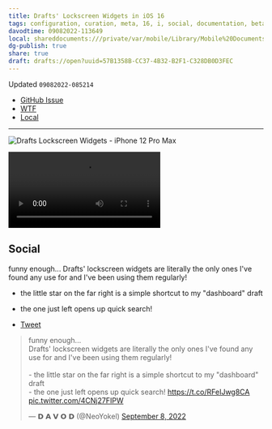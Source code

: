 ```yaml
---
title: Drafts' Lockscreen Widgets in iOS 16
tags: configuration, curation, meta, 16, i, social, documentation, beta, drafts
davodtime: 09082022-113649
local: shareddocuments:///private/var/mobile/Library/Mobile%20Documents/iCloud~md~obsidian/Documents/OBSHIDDIAN/drafts/57B1358B-CC37-4B32-B2F1-C328DB0D3FEC.md
dg-publish: true
share: true
draft: drafts://open?uuid=57B1358B-CC37-4B32-B2F1-C328DB0D3FEC
---
```

Updated `09082022-085214`

- [GitHub Issue](https://github.com/extratone/drafts/issues/89)
- [WTF](https://davidblue.wtf/drafts/57B1358B-CC37-4B32-B2F1-C328DB0D3FEC.html)
- [Local](shareddocuments:///private/var/mobile/Library/Mobile%20Documents/com~apple~CloudDocs/Written/57B1358B-CC37-4B32-B2F1-C328DB0D3FEC.md)

---

![Drafts Lockscreen Widgets - iPhone 12 Pro Max](https://user-images.githubusercontent.com/43663476/189139756-2b6e0585-a0f5-4d8f-b0bd-d42ffc5d6ac3.png)

<video controls>
  <source src="https://user-images.githubusercontent.com/43663476/189139503-cce664d2-16b6-4fcb-bd80-9de5f337e47c.MOV">
</video>

## Social

funny enough...
Drafts' lockscreen widgets are literally the only ones I've found any use for and I've been using them regularly!

- the little star on the far right is a simple shortcut to my "dashboard" draft
- the one just left opens up quick search!

- [Tweet](https://twitter.com/NeoYokel/status/1567871542503129090)

<blockquote class="twitter-tweet"><p lang="en" dir="ltr">funny enough...<br>Drafts&#39; lockscreen widgets are literally the only ones I&#39;ve found any use for and I&#39;ve been using them regularly!<br><br>- the little star on the far right is a simple shortcut to my &quot;dashboard&quot; draft<br>- the one just left opens up quick search! <a href="https://t.co/RFeIJwg8CA">https://t.co/RFeIJwg8CA</a> <a href="https://t.co/4CNj27FIPW">pic.twitter.com/4CNj27FIPW</a></p>&mdash; 𝗗 𝗔 𝗩 𝗢 𝗗 (@NeoYokel) <a href="https://twitter.com/NeoYokel/status/1567871542503129090?ref_src=twsrc%5Etfw">September 8, 2022</a></blockquote> <script async src="https://platform.twitter.com/widgets.js" charset="utf-8"></script>